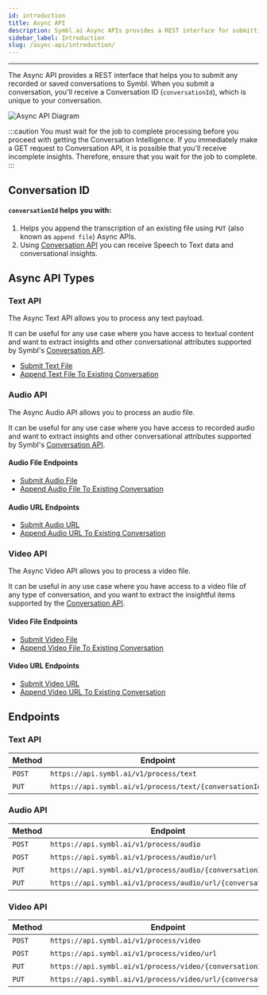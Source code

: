 ```yaml
---
id: introduction
title: Async API
description: Symbl.ai Async APIs provides a REST interface for submitting any recorded or saved conversations for transcription. Check out our Async APIs documentation to get started.
sidebar_label: Introduction
slug: /async-api/introduction/
---
```


<head>
    <title>Async API Documentation</title>
</head>

---

The Async API provides a REST interface that helps you to submit any recorded or saved conversations to Symbl. When you submit a conversation, you'll receive a Conversation ID (`conversationId`), which is unique to your conversation.

![Async API Diagram](/img/asyncDiagram.png)

:::caution
You must wait for the job to complete processing before you proceed with getting the Conversation Intelligence. If you immediately make a GET request to Conversation API, it is possible that you'll receive incomplete insights. Therefore, ensure that you wait for the job to complete.
:::

## Conversation ID

#### `conversationId` helps you with:

1. Helps you append the transcription of an existing file using `PUT` (also known as `append file`) Async APIs.
2. Using [Conversation API](/docs/conversation-api/introduction) you can receive Speech to Text data and conversational insights.

## Async API Types

### Text API

The Async Text API allows you to process any text payload.

It can be useful for any use case where you have access to textual content and want to extract insights and other conversational attributes supported by Symbl's [Conversation API](/docs/conversation-api/introduction).

- [Submit Text File](/docs/async-api/overview/text/post-text)
- [Append Text File To Existing Conversation](/docs/async-api/overview/text/put-text)

### Audio API

The Async Audio API allows you to process an audio file.

It can be useful for any use case where you have access to recorded audio and want to extract insights and other conversational attributes supported by Symbl's [Conversation API](/docs/conversation-api/introduction).

#### Audio File Endpoints

- [Submit Audio File](/docs/async-api/overview/audio/post-audio)
- [Append Audio File To Existing Conversation](/docs/async-api/overview/audio/post-audio)

#### Audio URL Endpoints

- [Submit Audio URL](/docs/async-api/overview/audio/post-audio-url)
- [Append Audio URL To Existing Conversation](/docs/async-api/overview/audio/put-audio-url)

### Video API

The Async Video API allows you to process a video file.

It can be useful in any use case where you have access to a video file of any type of conversation, and you want to extract the insightful items supported by the [Conversation API](/docs/conversation-api/introduction).

#### Video File Endpoints

- [Submit Video File](/docs/async-api/overview/video/post-video)
- [Append Video File To Existing Conversation](/docs/async-api/overview/video/post-video)

#### Video URL Endpoints

- [Submit Video URL](/docs/async-api/overview/video/post-video-url)
- [Append Video URL To Existing Conversation](/docs/async-api/overview/video/put-video-url)

## Endpoints

### Text API

| Method | Endpoint                                                |                                                      |
| ------ | ------------------------------------------------------- | ---------------------------------------------------- |
| `POST` | `https://api.symbl.ai/v1/process/text`                  | [Reference](/docs/async-api/overview/text/post-text) |
| `PUT`  | `https://api.symbl.ai/v1/process/text/{conversationId}` | [Reference](/docs/async-api/overview/text/put-text)  |

### Audio API

| Method | Endpoint                                                     |                                                            |
| ------ | ------------------------------------------------------------ | ---------------------------------------------------------- |
| `POST` | `https://api.symbl.ai/v1/process/audio`                      | [Reference](/docs/async-api/overview/audio/post-audio)     |
| `POST` | `https://api.symbl.ai/v1/process/audio/url`                  | [Reference](/docs/async-api/overview/audio/post-audio-url) |
| `PUT`  | `https://api.symbl.ai/v1/process/audio/{conversationId}`     | [Reference](/docs/async-api/overview/audio/put-audio)      |
| `PUT`  | `https://api.symbl.ai/v1/process/audio/url/{conversationId}` | [Reference](/docs/async-api/overview/audio/put-audio-url)  |

### Video API

| Method | Endpoint                                                     |                                                            |
| ------ | ------------------------------------------------------------ | ---------------------------------------------------------- |
| `POST` | `https://api.symbl.ai/v1/process/video`                      | [Reference](/docs/async-api/overview/video/post-video)     |
| `POST` | `https://api.symbl.ai/v1/process/video/url`                  | [Reference](/docs/async-api/overview/video/post-video-url) |
| `PUT`  | `https://api.symbl.ai/v1/process/video/{conversationId}`     | [Reference](/docs/async-api/overview/video/put-video)      |
| `PUT`  | `https://api.symbl.ai/v1/process/video/url/{conversationId}` | [Reference](/docs/async-api/overview/video/put-video-url)  |
